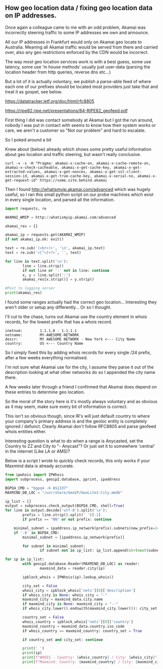 ## How geo location data / fixing geo location data on IP addresses.

Once again a colleague came to me with an odd problem, Akamai was incorrectly steering traffic to some IP addresses we own and announce.

All our IP addresses in Frankfurt would only on Akamai geo locate to Australia. Meaning all Akamai traffic would be served from there and carried over, also any geo restrictions enforced by the CDN would be incorrect.

The way most geo location services work is with a best guess, some use latency, some use 'in house methods' usually just user-data (parsing the location header from http queries, reverse dns etc...)

But a lot of it is actually voluntary, we publish a parse-able feed of where each one of our prefixes should be located most providers just take that and treat it as gospel, see below.

https://datatracker.ietf.org/doc/html/rfc8805

https://ripe82.ripe.net/presentations/84-RIPE82_geofeed.pdf

First thing I did was contact somebody at Akamai but I got the run around, nobody I was put in contact with seems to know how their system works or care, we aren't a customer so "Not our problem" and hard to escalate.

So I poked around a bit

Knew about (below) already which shows some pretty useful information about geo location and traffic steering, but wasn't really conclusive.

```curl -v -s -H "Pragma: akamai-x-cache-on, akamai-x-cache-remote-on, akamai-x-check-cacheable, akamai-x-get-cache-key, akamai-x-get-extracted-values, akamai-x-get-nonces, akamai-x-get-ssl-client-session-id, akamai-x-get-true-cache-key, akamai-x-serial-no, akamai-x-get-request-id" https://some.site.behind.akamai```

Then I found http://whatismyip.akamai.com/advanced which was hugely useful, so I ran this small python script on our probe machines which exist in every single location, and parsed all the information.

```python
import requests, re

AKAMAI_WMIP = http://whatismyip.akamai.com/advanced

akamai_res = {}

akamai_ip = requests.get(AKAMAI_WMIP)
if not akamai_ip.ok: exit()

text = re.sub('(<br>)+', '\n', akamai_ip.text)
text = re.sub('<[^<]+?>', '', text)

for line in text.split('\n'):
        line = line.strip()
        if not line or ':' not in line: continue
        x, y = line.split(':')
        akamai_res[x.strip()] = y.strip()

#Post to logging server
print(akamai_res)
```

I found some ranges actually had the correct geo location... Interesting they aren't older or setup any differently... Or so I thought.

I'll cut to the chase, turns out Akamai use the country element in whois records, for the lowest prefix that has a whois record.

```
inetnum:        1.1.1.0 - 1.1.1.1
netname:        MY-AWESOME-NETWORK
descr:          MY AWESOME NETWORK - New York <--- City Name
country:        US <--- Country Name
```

So I simply fixed this by adding whois records for every single /24 prefix, after a few weeks everything normalised.

I'm not sure what Akamai use for the city, I assume they parse it out of the description looking at what other networks do so I appended the city name there.

A few weeks later through a friend I confirmed that Akamai does depend on these entries to determine geo location.

So the moral of the story here is it's mostly always voluntary and as obvious as it may seem, make sure every bit of information is correct.

This isn't so obvious though, since IR's will just default country to where your company's primary address is and the geoloc entity is completely ignored / defunct. Clearly Akamai don't follow RFC8805 and parse geofeed whois entities either.

Interesting question is what to do when a range is Anycasted, set the Country to ZZ and City to "- Anycast"? Or just set it to somewhere 'central' in the internet (Like LA or AMS)?

Below is a script I wrote to quickly check records, this only works if your Maxmind data is already accurate.

```python
from ipwhois import IPWhois
import subprocess, geoip2.database, pprint, ipaddress

BGPQ4_CMD = "bgpq4 -6 AS1337"
MAXMIND_DB_LOC = "/usr/share/GeoIP/GeoLite2-City.mmdb"

ip_list = []
output = subprocess.check_output(BGPQ4_CMD, shell=True)
for line in output.decode('utf-8').split('\n'):
        prefix = line.strip().split(' ')[-1]
        if prefix == "NN" or not prefix: continue

	minimal_subnet = ipaddress.ip_network(prefix).subnets(new_prefix=24)
	if '-6' in BGPQ4_CMD:
		minimal_subnet = [ipaddress.ip_network(prefix)]

        for subnet in minimal_subnet:
                if subnet not in ip_list: ip_list.append(str(next(subnet.hosts())))

for ip in ip_list:
        with geoip2.database.Reader(MAXMIND_DB_LOC) as reader:
                maxmind_data = reader.city(ip)

        ipblock_whois = IPWhois(ip).lookup_whois()

        city_set = False
        whois_city = ipblock_whois['nets'][0]['description']
        if whois_city is None: whois_city = "-"
        maxmind_city = maxmind_data.city.name
        if maxmind_city is None: maxmind_city = "--"
        if whois_city.lower().endswith(maxmind_city.lower()): city_set = True

        country_set = False
        whois_country = ipblock_whois['nets'][0]['country']
        maxmind_country = maxmind_data.country.iso_code
        if whois_country == maxmind_country: country_set = True

        if country_set and city_set: continue

        print(' ')
        print(ip)
        print(f"WHOIS - Country: {whois_country} / City: {whois_city}")
        print(f"Maxmind: Country: {maxmind_country} / City: {maxmind_city}")
```
